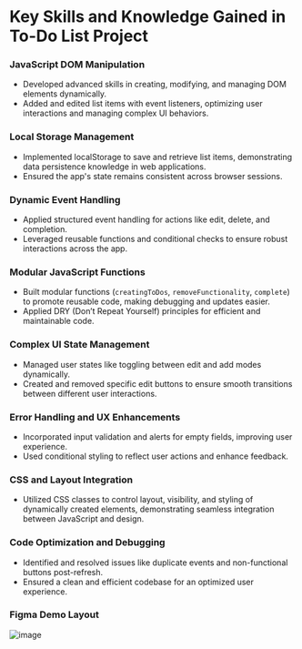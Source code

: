 # Key Skills and Knowledge Gained in To-Do List Project    
### JavaScript DOM Manipulation
- Developed advanced skills in creating, modifying, and managing DOM elements dynamically.
- Added and edited list items with event listeners, optimizing user interactions and managing complex UI behaviors.
### Local Storage Management
- Implemented localStorage to save and retrieve list items, demonstrating data persistence knowledge in web applications.
- Ensured the app's state remains consistent across browser sessions.
### Dynamic Event Handling
- Applied structured event handling for actions like edit, delete, and completion.
- Leveraged reusable functions and conditional checks to ensure robust interactions across the app.
### Modular JavaScript Functions
- Built modular functions (`creatingToDos`, `removeFunctionality`, `complete`) to promote reusable code, making debugging and updates easier.
- Applied DRY (Don’t Repeat Yourself) principles for efficient and maintainable code.
### Complex UI State Management
- Managed user states like toggling between edit and add modes dynamically.
- Created and removed specific edit buttons to ensure smooth transitions between different user interactions.
### Error Handling and UX Enhancements
- Incorporated input validation and alerts for empty fields, improving user experience.
- Used conditional styling to reflect user actions and enhance feedback.
### CSS and Layout Integration
- Utilized CSS classes to control layout, visibility, and styling of dynamically created elements, demonstrating seamless integration between JavaScript and design.
### Code Optimization and Debugging
- Identified and resolved issues like duplicate events and non-functional buttons post-refresh.
- Ensured a clean and efficient codebase for an optimized user experience.

### Figma Demo Layout
![image](https://github.com/user-attachments/assets/b43d29bd-d484-4a0f-a191-82f301dc0da0)
